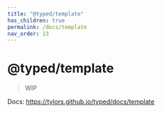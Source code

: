 ```yaml
---
title: "@typed/template"
has_children: true
permalink: /docs/template
nav_order: 13
---
```


# @typed/template

> WIP

Docs: https://tylors.github.io/typed/docs/template

